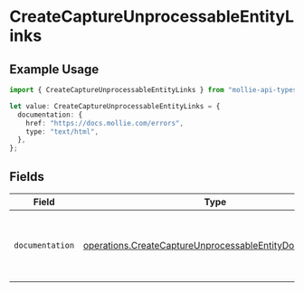# CreateCaptureUnprocessableEntityLinks

## Example Usage

```typescript
import { CreateCaptureUnprocessableEntityLinks } from "mollie-api-typescript/models/operations";

let value: CreateCaptureUnprocessableEntityLinks = {
  documentation: {
    href: "https://docs.mollie.com/errors",
    type: "text/html",
  },
};
```

## Fields

| Field                                                                                                                                | Type                                                                                                                                 | Required                                                                                                                             | Description                                                                                                                          |
| ------------------------------------------------------------------------------------------------------------------------------------ | ------------------------------------------------------------------------------------------------------------------------------------ | ------------------------------------------------------------------------------------------------------------------------------------ | ------------------------------------------------------------------------------------------------------------------------------------ |
| `documentation`                                                                                                                      | [operations.CreateCaptureUnprocessableEntityDocumentation](../../models/operations/createcaptureunprocessableentitydocumentation.md) | :heavy_check_mark:                                                                                                                   | The URL to the generic Mollie API error handling guide.                                                                              |